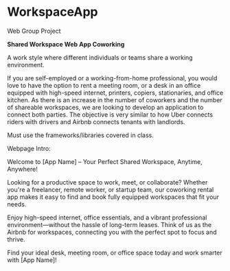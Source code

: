 # WorkspaceApp
Web Group Project

**Shared Workspace Web App Coworking** 

A work style where different individuals or teams share a working environment. 

If you are self-employed or a working-from-home professional, you would love to have the option to rent a meeting room, or a desk in an office equipped with high-speed internet, printers, copiers, stationaries, and office kitchen. 
As there is an increase in the number of coworkers and the number of shareable workspaces, we are looking to develop an application to connect both parties. 
The objective is very similar to how Uber connects riders with drivers and Airbnb connects tenants with landlords.

Must use the frameworks/libraries covered in class.


Webpage Intro:

Welcome to [App Name] – Your Perfect Shared Workspace, Anytime, Anywhere!

Looking for a productive space to work, meet, or collaborate? Whether you're a freelancer, remote worker, or startup team, our coworking rental app makes it easy to find and book fully equipped workspaces that fit your needs.

Enjoy high-speed internet, office essentials, and a vibrant professional environment—without the hassle of long-term leases. Think of us as the Airbnb for workspaces, connecting you with the perfect spot to focus and thrive.

Find your ideal desk, meeting room, or office space today and work smarter with [App Name]!

